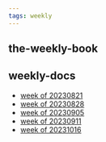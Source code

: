 ```yaml
---
tags: weekly
---
```

the-weekly-book
---

weekly-docs
---
* [week of 20230821](/H2vojIgvTCCwNZz3ZtI0UA)
* [week of 20230828](/P8uOyDS_SKanffQXhWBt9w)
* [week of 20230905](/BRMt3LoYSjiGNyaP00hJkA)
* [week of 20230911](/TtrKhl_tSpWyL_vZ022piw)
* [week of 20231016](/YmwFo4jjQCqzhGeOn8h4wg)